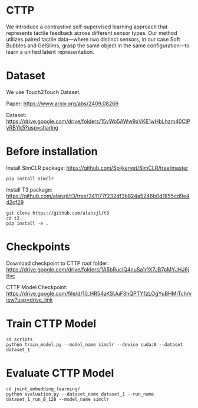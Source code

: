 # CTTP
We introduce a contrastive self-supervised learning approach that represents tactile feedback across different sensor types. Our method utilizes paired tactile data—where two distinct sensors, in our case Soft Bubbles and GelSlims, grasp the same object in the same configuration—to learn a unified latent representation.

# Dataset
We use Touch2Touch Dataset.

Paper: https://www.arxiv.org/abs/2409.08269

Dataset: https://drive.google.com/drive/folders/15vWo5AWw9xVKE1wHbLhzm40ClPyRBYk5?usp=sharing

# Before installation
Install SimCLR package: https://github.com/Spijkervet/SimCLR/tree/master
```
pip install simclr
```

Install T3 package: https://github.com/alanzjl/t3/tree/341177f232df3b824a5246b0d1855cd9e4d2cf29
```
git clone https://github.com/alanzjl/t3
cd t3
pip install -e .
```

# Checkpoints
Download checkpoint to CTTP root folder: https://drive.google.com/drive/folders/1A5bRuciQ4nuSa1r1X7JB7pMYJHJ6j6vc

CTTP Model Checkpoint: https://drive.google.com/file/d/10_HR54aKSUuF3hQPTY1zLOgYuBHMITch/view?usp=drive_link

# Train CTTP Model
```
cd scripts
python train_model.py --model_name simclr --device cuda:0 --dataset dataset_1
```

# Evaluate CTTP Model
```
cd joint_embedding_learning/
python evaluation.py --dataset_name dataset_1 --run_name dataset_1_run_B_128 --model_name simclr
```
